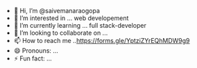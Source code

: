 - 👋 Hi, I’m @saivemanaraogopa
- 👀 I’m interested in ... web developement 
- 🌱 I’m currently learning ... full stack-developer
- 💞️ I’m looking to collaborate on ...
- 📫 How to reach me ..https://forms.gle/YptziZYrEQhMDW9g9
- 😄 Pronouns: ...
- ⚡ Fun fact: ...

<!---
saivemanaraogopa/saivemanaraogopa is a ✨ special ✨ repository because its `README.md` (this file) appears on your GitHub profile.
You can click the Preview link to take a look at your changes.
--->
